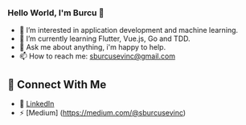 ### Hello World, I'm Burcu 👋

- 🔭 I’m interested in application development and machine learning.
- 🌱 I’m currently learning Flutter, Vue.js, Go and TDD.
- 💬 Ask me about anything, i'm happy to help.
- 📫 How to reach me: sburcusevinc@gmail.com

## 🔗 Connect With Me
- :office: [LinkedIn](https://tr.linkedin.com/in/burcusevinc)
- ⚡ [Medium] (https://medium.com/@sburcusevinc)
